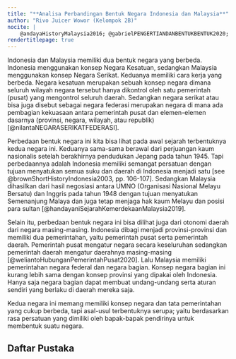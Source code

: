 ```yaml
---
title: "**Analisa Perbandingan Bentuk Negara Indonesia dan Malaysia**"
author: "Rivo Juicer Wowor (Kelompok 2B)"
nocite: |
	@andayaHistoryMalaysia2016; @gabrielPENGERTIANDANBENTUKBENTUK2020; @craiga.lockardMalaysiaFactsGeography; @malaysiasdepartmentofinformationSummaryMalaysiaHistory; @tilmanMalaysiaProblemsFederation1963
rendertitlepage: true
---
```


<!-- # OUTLINE 
- Definisi singkat negara serikat dan kesatuan
- Sejarah singkat terbentuknya Indonesia dan Malaysia
- Bentuk Wilayah Negara keduanya -->

Indonesia dan Malaysia memiliki dua bentuk negara yang berbeda. Indonesia menggunakan konsep Negara Kesatuan, sedangkan Malaysia menggunakan konsep Negara Serikat. Keduanya memiliki cara kerja yang berbeda. Negara kesatuan merupakan sebuah konsep negara dimana seluruh wilayah negara tersebut hanya dikontrol oleh satu pemerintah (pusat) yang mengontrol seluruh daerah. Sedangkan negara serikat atau bisa juga disebut sebagai negara federasi merupakan negara di mana ada pembagian kekuasaan antara pemerintah pusat dan elemen-elemen dasarnya (provinsi, negara, wilayah, atau republik) [@nilantaNEGARASERIKATFEDERASI]. 

Perbedaan bentuk negara ini kita bisa lihat pada awal sejarah terbentuknya kedua negara ini. Keduanya sama-sama berawal dari perjuangan kaum nasionalis setelah berakhirnya pendudukan Jepang pada tahun 1945. Tapi perbedaannya adalah Indonesia memiliki semangat persatuan dengan tujuan menyatukan semua suku dan daerah di Indonesia menjadi satu [see @brownShortHistoryIndonesia2003, pp. 106-107]. Sedangkan Malaysia dihasilkan dari hasil negosiasi antara UMNO (Organisasi Nasional Melayu Bersatu) dan Inggris pada tahun 1948 dengan tujuan menyatukan Semenanjung Malaya dan juga tetap menjaga hak kaum Melayu dan posisi para sultan [@handayaniSejarahKemerdekaanMalaysia2019].

Selain itu, perbedaan bentuk negara ini bisa dilihat juga dari otonomi daerah dari negara masing-masing. Indonesia dibagi menjadi provinsi-provinsi dan memiliki dua pemerintahan, yaitu pemerintah pusat serta pemerintah daerah. Pemerintah pusat mengatur negara secara keseluruhan sedangkan pemerintah daerah mengatur daerahnya masing-masing [@weliantoHubunganPemerintahPusat2020]. Lalu Malaysia memiliki pemerintahan negara federal dan negara bagian. Konsep negara bagian ini kurang lebih sama dengan konsep provinsi yang dipakai oleh Indonesia. Hanya saja negara bagian dapat membuat undang-undang serta aturan sendiri yang berlaku di daerah mereka saja.

Kedua negara ini memang memiliki konsep negara dan tata pemerintahan yang cukup berbeda, tapi asal-usul terbentuknya serupa; yaitu berdasarkan rasa persatuan yang dimiliki oleh bapak-bapak pendirinya untuk membentuk suatu negara.

## Daftar Pustaka